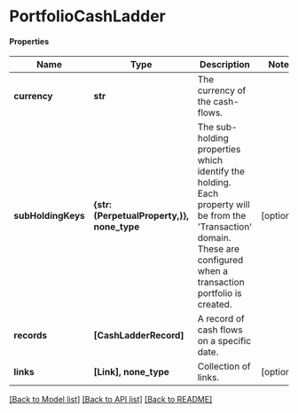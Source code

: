 # PortfolioCashLadder

#### Properties
Name | Type | Description | Notes
------------ | ------------- | ------------- | -------------
**currency** | **str** | The currency of the cash-flows. | 
**subHoldingKeys** | **{str: (PerpetualProperty,)}, none_type** | The sub-holding properties which identify the holding. Each property will be from the &#x27;Transaction&#x27; domain. These are configured when a transaction portfolio is created. | [optional] 
**records** | **[CashLadderRecord]** | A record of cash flows on a specific date. | 
**links** | **[Link], none_type** | Collection of links. | [optional] 

[[Back to Model list]](../README.md#documentation-for-models) [[Back to API list]](../README.md#documentation-for-api-endpoints) [[Back to README]](../README.md)


